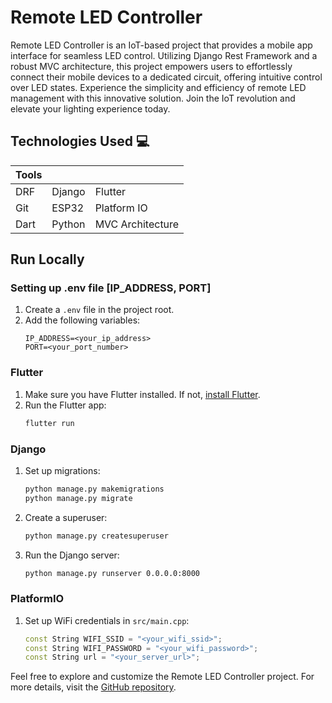# Remote LED Controller

Remote LED Controller is an IoT-based project that provides a mobile app interface for seamless LED control. Utilizing Django Rest Framework and a robust MVC architecture, this project empowers users to effortlessly connect their mobile devices to a dedicated circuit, offering intuitive control over LED states. Experience the simplicity and efficiency of remote LED management with this innovative solution. Join the IoT revolution and elevate your lighting experience today.


## Technologies Used 💻

| Tools | | | 
|-------|-|-|
| DRF | Django | Flutter |  | 
| Git | ESP32 | Platform IO |
| Dart | Python | MVC Architecture |


## Run Locally

### Setting up .env file [IP_ADDRESS, PORT]
1. Create a `.env` file in the project root.
2. Add the following variables:
   ```
   IP_ADDRESS=<your_ip_address>
   PORT=<your_port_number>
   ```

### Flutter
1. Make sure you have Flutter installed. If not, [install Flutter](https://flutter.dev/docs/get-started/install).
2. Run the Flutter app:
   ```bash
   flutter run
   ```

### Django
1. Set up migrations:
   ```bash
   python manage.py makemigrations
   python manage.py migrate
   ```
2. Create a superuser:
   ```bash
   python manage.py createsuperuser
   ```
3. Run the Django server:
   ```bash
   python manage.py runserver 0.0.0.0:8000
   ```

### PlatformIO
1. Set up WiFi credentials in `src/main.cpp`:
   ```cpp
   const String WIFI_SSID = "<your_wifi_ssid>";
   const String WIFI_PASSWORD = "<your_wifi_password>";
   const String url = "<your_server_url>";
   ```

Feel free to explore and customize the Remote LED Controller project. For more details, visit the [GitHub repository](https://github.com/WannaCry081/RemoteLED.git).